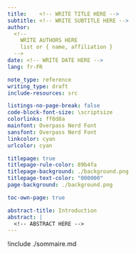 ```yaml
---
title:    <!-- WRITE TITLE HERE -->
subtitle: <!-- WRITE SUBTITLE HERE -->
author: 
  <!--
    WRITE AUTHORS HERE
    list or { name, affiliation }
  -->
date: <!-- WRITE DATE HERE -->
lang: fr-FR

note_type: reference
writing_type: draft
include-resources: src

listings-no-page-break: false
code-block-font-size: \scriptsize
colorlinks: ff0d8a
mainfont: Overpass Nerd Font
sansfont: Overpass Nerd Font
linkcolor: cyan
urlcolor: cyan

titlepage: true
titlepage-rule-color: 89b4fa
titlepage-background: ./background.png
titlepage-text-color: "000000"
page-background: ./background.png

toc-own-page: true

abstract-title: Introduction
abstract: |
  <!-- ABSTRACT HERE -->
---
```


!include ./sommaire.md

